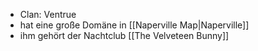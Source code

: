 - Clan: Ventrue
- hat eine große Domäne in [[Naperville Map|Naperville]]
- ihm gehört der Nachtclub [[The Velveteen Bunny]]
